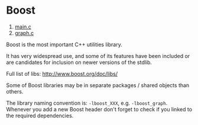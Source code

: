 # Boost

1. [main.c](main.c)
1. [graph.c](graph.c)

Boost is the most important C++ utilities library.

It has very widespread use, and some of its features have been included or are candidates for inclusion on newer versions of the stdlib.

Full list of libs: <http://www.boost.org/doc/libs/>

Some of Boost libraries may be in separate packages / shared objects than others.

The library naming convention is: `-lboost_XXX`, e.g. `-lboost_graph`. Whenever you add a new Boost header don't forget to check if you linked to the required dependencies.
